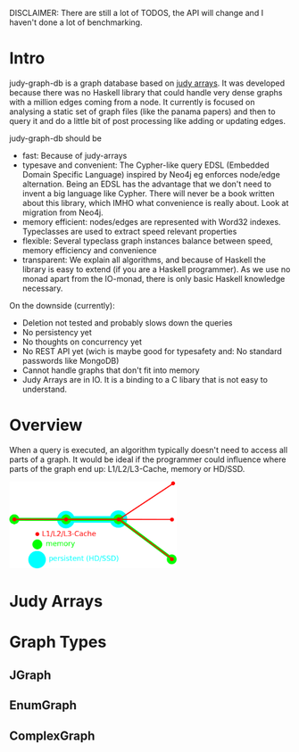 DISCLAIMER: There are still a lot of TODOS, the API will change and I haven't done a lot of benchmarking.

Intro
=====

judy-graph-db is a graph database based on [judy arrays](https://en.wikipedia.org/wiki/Judy_array). It was developed because there was no Haskell library that could handle very dense graphs with a million edges coming from a node. It currently is focused on analysing a static set of graph files (like the panama papers) and then to query it and do a little bit of post processing like adding or updating edges.

judy-graph-db should be
 - fast: Because of judy-arrays
 - typesave and convenient: The Cypher-like query EDSL (Embedded Domain Specific Language) inspired by Neo4j eg enforces node/edge alternation. Being an EDSL has the advantage that we don't need to invent a big language like Cypher. There will never be a book written about this library, which IMHO what convenience is really about. Look at migration from Neo4j.
 - memory efficient: nodes/edges are represented with Word32 indexes. Typeclasses are used to extract speed relevant properties
 - flexible: Several typeclass graph instances balance between speed, memory efficiency and convenience
 - transparent: We explain all algorithms, and because of Haskell the library is easy to extend (if you are a Haskell programmer). As we use no monad apart from the IO-monad, there is only basic Haskell knowledge necessary.


On the downside (currently):
 - Deletion not tested and probably slows down the queries
 - No persistency yet
 - No thoughts on concurrency yet
 - No REST API yet (wich is maybe good for typesafety and: No standard passwords like MongoDB)
 - Cannot handle graphs that don't fit into memory
 - Judy Arrays are in IO. It is a binding to a C libary that is not easy to understand.

Overview
===========

When a query is executed, an algorithm typically doesn't need to access all parts of a graph. It would be ideal if the programmer could influence where parts of the graph end up: L1/L2/L3-Cache, memory or HD/SSD.

<img src="doc/idea.png" width="300">


Judy Arrays
===========

Graph Types
=================

JGraph
------


EnumGraph
---------


ComplexGraph
------------


